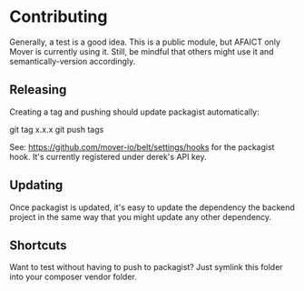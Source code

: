 # Contributing

Generally, a test is a good idea. This is a public module, but AFAICT only Mover
is currently using it. Still, be mindful that others might use it and
semantically-version accordingly.

## Releasing

Creating a tag and pushing should update packagist automatically:

  git tag x.x.x
  git push tags

See: https://github.com/mover-io/belt/settings/hooks for the packagist hook.
It's currently registered under derek's API key.

## Updating

Once packagist is updated, it's easy to update the dependency the backend project
in the same way that you might update any other dependency.


## Shortcuts

Want to test without having to push to packagist? Just symlink this folder into
your composer vendor folder.
